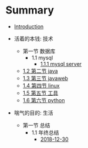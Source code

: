 # Summary

* [Introduction](README.md)

* 活着的本钱: 技术
  * 第一节 数据库 
    * 1.1 mysql
      * [1.1.1 mysql server](01.md)
  * [1.2 第二节 java](01.md) 
  * [1.3 第三节 javaweb](01.md)
  * [1.4 第四节 linux](01.md)
  * [1.5 第五节 工具](01.md)
  * [1.6 第六节 python](01.md)
* 喘气的目的: 生活
  * 第一节 总结
    * 1.1 年终总结
      * [2018-12-30](生活/总结/2018-12-30.md)